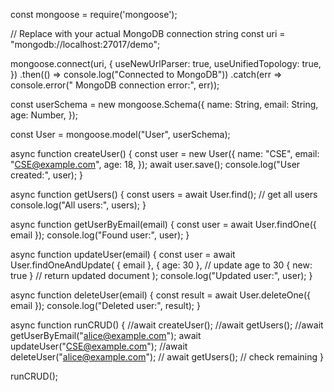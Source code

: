 const mongoose = require('mongoose');


// Replace with your actual MongoDB connection string
const uri = "mongodb://localhost:27017/demo";


mongoose.connect(uri, {
  useNewUrlParser: true,
  useUnifiedTopology: true,
})
.then(() => console.log("Connected to MongoDB"))
.catch(err => console.error(" MongoDB connection error:", err));


const userSchema = new mongoose.Schema({
  name: String,
  email: String,
  age: Number,
});


const User = mongoose.model("User", userSchema);


async function createUser() {
  const user = new User({
    name: "CSE",
    email: "CSE@example.com",
    age: 18,
  });
  await user.save();
  console.log("User created:", user);
}




async function getUsers() {
  const users = await User.find(); // get all users
  console.log("All users:", users);
}


async function getUserByEmail(email) {
  const user = await User.findOne({ email });
  console.log("Found user:", user);
}


async function updateUser(email) {
  const user = await User.findOneAndUpdate(
    { email },
    { age: 30 }, // update age to 30
    { new: true } // return updated document
  );
  console.log("Updated user:", user);
}


async function deleteUser(email) {
  const result = await User.deleteOne({ email });
  console.log("Deleted user:", result);
}


async function runCRUD() {
  //await createUser();
  //await getUsers();
//await getUserByEmail("alice@example.com");
  await updateUser("CSE@example.com");
  //await deleteUser("alice@example.com");
//  await getUsers(); // check remaining
}




runCRUD();
